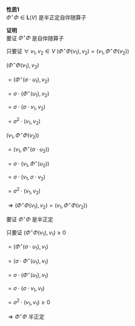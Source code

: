 **性质1**  
 $\Phi^\star\Phi\in\mathbf{L}(V)$ 是半正定自伴随算子  
  
**证明**  
要证 $\Phi^\star\Phi$ 是自伴随算子  
  
只要证 $\forall\ v_1,v_2\in V\ (\Phi^\star\Phi(v_1),v_2)=(v_1,\Phi^\star\Phi(v_2))$  
  
 $(\Phi^\star\Phi(v_1),v_2)$  
  
 $=(\Phi^\star(\sigma\cdot u_1),v_2)$  
  
 $=\sigma\cdot(\Phi^\star(u_1),v_2)$  
  
 $=\sigma\cdot(\sigma\cdot v_1,v_2)$  
  
 $=\sigma^2\cdot(v_1,v_2)$  
  
 $(v_1,\Phi^\star\Phi(v_2))$  
  
 $=(v_1,\Phi^\star(\sigma\cdot u_2))$  
  
 $=\sigma\cdot(v_1,\Phi^\star(u_2))$  
  
 $=\sigma\cdot(v_1,\sigma\cdot v_2)$  
  
 $=\sigma^2\cdot(v_1,v_2)$  
  
 $\Rightarrow(\Phi^\star\Phi(v_1),v_2)=(v_1,\Phi^\star\Phi(v_2))$  
  
要证 $\Phi^\star\Phi$ 是半正定  
  
只要证 $(\Phi^\star\Phi(v_1),v_1)\geq0$  
  
 $=(\Phi^\star(\sigma\cdot u_1),v_1)$  
  
 $=(\sigma\cdot \Phi^\star(u_1),v_1)$  
  
 $=\sigma\cdot(\Phi^\star(u_1),v_1)$  
  
 $=\sigma\cdot(\sigma\cdot v_1,v_1)$  
  
 $=\sigma^2\cdot(v_1,v_1)\geq0$  
  
 $\Rightarrow\Phi^\star\Phi$ 半正定
